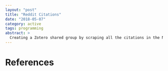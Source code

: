 ```yaml
---
layout: "post"
title: "Reddit Citations"
date: "2018-05-07"
category: active
tags: programming
abstract: >
  Creating a Zotero shared group by scraping all the citations in the Nootropics subreddit.
---
```




# References

<!--links-->

<!--annotations-->
